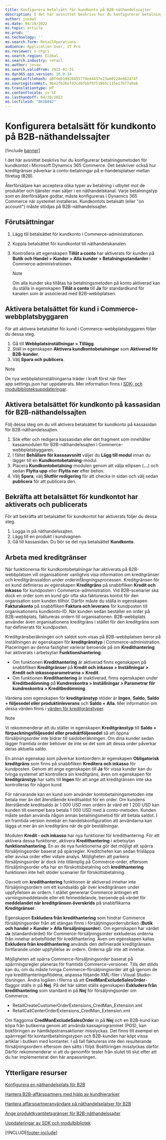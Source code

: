 ```yaml
---
title: Konfigurera betalsätt för kundkonto på B2B-näthandelssajter
description: I det här avsnittet beskrivs hur du konfigurerar betalningsmetoden för kundkontot i Microsoft Dynamics 365 Commerce. Det beskriver också hur kreditgränser påverkar à conto-betalningar på e-handelsplatser mellan företag (B2B).
author: josaw1
ms.date: 04/19/2022
ms.topic: article
ms.prod: ''
ms.technology: ''
ms.search.form: RetailOperations
audience: Application User, IT Pro
ms.reviewer: v-chgri
ms.search.region: Global
ms.search.industry: retail
ms.author: josaw
ms.search.validFrom: 2021-01-31
ms.dyn365.ops.version: 10.0.14
ms.openlocfilehash: a8fdeb109204557f0e44457e23a60224e662474f
ms.sourcegitcommit: 96e2fb26efd2cd07bbf97518b5c115e17b77a0a8
ms.translationtype: HT
ms.contentlocale: sv-SE
ms.lasthandoff: 04/20/2022
ms.locfileid: "8616842"
---
```

# <a name="configure-the-customer-account-payment-method-for-b2b-e-commerce-sites"></a>Konfigurera betalsätt för kundkonto på B2B-näthandelssajter

[!include [banner](../../includes/banner.md)]

I det här avsnittet beskrivs hur du konfigurerar betalningsmetoden för kundkontot i Microsoft Dynamics 365 Commerce. Det beskriver också hur kreditgränser påverkar à conto-betalningar på e-handelsplatser mellan företag (B2B).

Återförsäljare kan acceptera olika typer av betalning i utbytet mot de produkter och tjänster man säljer i en näthandelskanal. Varje betalningstyp som en återförsäljare godtar, måste konfigureras i Dynamics 365 Commerce när systemet installeras. Kundkontots betalsätt (eller "on account") måste stödjas på B2B-näthandelssajter. 

## <a name="prerequisites"></a>Förutsättningar

1. Lägg till betalsättet för kundkonto i Commerce-administrationen.
2. Koppla betalsättet för kundkontot till näthandelskanalen.
3. Kontrollera att egenskapen **Tillåt a conto** har aktiverats för kunden på **Butik och Handel \> Kunder \> Alla kunder \> Betalningsstandarder** i Commerce-administrationen.

    > [!NOTE]
    > Om alla kunder ska tillåtas ha betalningsmetoden på konto aktiverad kan du ställa in egenskapen **Tillåt a conto** till **Ja** för standardkund för kanalen som är associerad med B2B-webbplatsen. 

## <a name="enable-the-customer-account-payment-method-in-commerce-site-builder"></a>Aktivera betalsättet för kund i Commerce-webbplatsbyggaren 

För att aktivera betalsättet för kund i Commerce-webbplatsbyggaren följer du dessa steg.

1. Gå till **Webbplatsinställningar \> Tillägg**.
1. Ställ in egenskapen **Aktivera kundkontobetalningar** som **Aktiverad för B2B-kunder**. 
1. Välj **Spara och publicera**.

> [!NOTE]
> De nya webbplatsinställningarna träder i kraft först när filen app.settings.json har uppdaterats. Mer information finns i [SDK- och modulbiblioteksuppdateringar](../e-commerce-extensibility/sdk-updates.md).

## <a name="enable-the-customer-account-payment-method-on-the-checkout-page-for-the-b2b-e-commerce-site"></a>Aktivera betalsättet för kundkonto på kassasidan för B2B-näthandelssajten

Följ dessa steg om du vill aktivera betalsättet för kundkonto på kassasidan för B2B-näthandelssajten.

1. Sök efter och redigera kassasidan eller det fragment som innehåller kassamodulen för B2B-näthandelssajten i Commerce-webbplatsbyggaren.
1. I fältet **Behållare för kassaavsnitt** väljer du **Lägg till modul** innan du lägger till en **Kundkontobetalning**-modul.
1. Placera **Kundkontobetalning**-modulen genom att välja ellipsen (**...**) och sedan **Flytta upp** eller **Flytta ner** efter behov.
1. Välj **Spara**, välj **Slutför redigering** för att checka in sidan och välj sedan **publicera** för att publicera den.

## <a name="confirm-that-the-customer-account-payment-method-has-been-enabled-and-published"></a>Bekräfta att betalsättet för kundkontot har aktiverats och publicerats

För att bekräfta att betalsättet för kundkontot har aktiverats följer du dessa steg.

1. Logga in på näthandelssajten.
1. Lägg till en produkt i kundvagnen.
1. Gå till kassasidan. Du bör se det nya betalsättet **Kundkonto**.

## <a name="work-with-credit-limits"></a>Arbeta med kreditgränser

När funktionerna för kundkontobetalningar har aktiverats på B2B-webbplatsen vill organisationer vanligtvis visa information om kreditgränser och kreditgränssaldon under orderinfångningsprocessen. Kreditgränsen för en kund definieras av egenskapen **Kreditgräns** på snabbfliken **Kredit och inkasso** för kundposten i Commerce-administration. Vid B2B-scenarier ska dock en order som en kund gör ofta ska faktureras kontot för den organisation som kunden tillhör. Därför måste du ställa in egenskapen **Fakturakonto** på snabbfliken **Faktura och leverans** för kundposten till organisationens kundkonto-ID. När kunden sedan beställer en order på B2B-webbplats, faktureras ordern till organisationen. B2B-webbplats använder även organisationens kreditgräns i stället för den kreditgräns som har definierats för kundposten.

Kreditgränsberäkningen och saldot som visas på B2B-webbplatsen beror på inställningen av egenskapen för **kreditgränstyp** i Commerce-administration. Placeringen av denna fastighet varierar beroende på om **Kredithantering** har aktiverats i arbetsytan **Funktionshantering**:

- Om funktionen **Kredithantering** är aktiverad finns egenskapen på snabbfliken **Kreditgränser** på **Kredit och inkasso \> Inställningar \> Kredit och inkassoparametrarna \> Kredit**. 
- Om funktionen **Kredithantering** är inaktiverad, finns egenskapen under **Kreditbedömning** på **Kundreskontra \> Inställningar \> Parametrar för kundreskontra \> Kreditbedömning**.

Värdena som egenskapen för **kreditgränstyp** stöder är **Ingen**, **Saldo**, **Saldo + följesedel eller produktinleverans** och **Saldo + Alla**. Mer information om dessa värden finns i [värden för kreditgränstyper](/dynamics365/supply-chain/sales-marketing/credit-limits-customers).

> [!NOTE]
> Vi rekommenderar att du ställer in egenskapen **Kreditgränstyp** till **Saldo + förpackningsföljesedel eller produktföljesedel** så att öppna försäljningsorder inte bidrar till saldoberäkningen. Om dina kunder sedan lägger framtida order behöver de inte se det som att dessa order påverkar deras aktuella saldo.

En annan egenskap som påverkar kontoordern är egenskapen **Obligatorisk kreditgräns** som finns på snabbfliken **Kreditera och inkasso** för kundposten. Genom att ange egenskapen till **Ja** för vissa kunder kan du tvinga systemet att kontrollera sin kreditgräns, även om egenskapen för **kreditgränstyp** har satts till **Ingen** för att ange att kreditgränsen inte ska kontrolleras för någon kund.

För närvarande kan en kund som använder kontobetalningsmetoden inte betala mer än det återstående kreditsaldot för en order. Om kundens återstående kreditsaldo är 1 000 USD men ordern är värd ett 1 200 USD kan kunden till exempel bara betala 1 000 USD med à conto-metoden. Kunden måste sedan använda någon annan betalningsmetod för att betala saldot. I en framtida version innebär en handelskonfiguration att användarna kan lägga ut mer än sin kreditgräns när de gör beställningar.

Modulen **Kredit - och inkasso** har nya funktioner för kredithantering. För att aktivera dessa funktioner, aktivera **Kredithantering** i arbetsytan **funktionshantering**. En av de nya funktionerna gör det möjligt att spärra försäljningsorder baserat på spärregler. Kreditchefen kan sedan frisläppa eller avvisa order efter vidare analys. Möjligheten att parkera försäljningsorder är dock inte tillämplig på Commerce-order, eftersom försäljningsorder ofta har en förskottsbetalning och **kredithantering** funktionen inte helt stöder scenarier för förskottsbetalning. 

Oavsett om **kredithantering** funktionen är aktiverad innehar inte försäljningsordern om ett kundsaldo går över kreditgränsen under uppfyllelsen av ordern. I stället genererar Commerce antingen ett varningsmeddelande eller ett felmeddelande, beroende på värdet för **meddelandet när kreditgränsen överskrids** på snabbflikarna **Kreditgränser**.

Egenskapen **Exkludera från kredithantering** som hindrar Commerce försäljningsorder från att stängas finns i försäljningsorderrubriken (**Butik och handel \> Kunder \> Alla försäljningsorder**). Om egenskapen har värdet **Ja** (standardvärdet) för Commerce-försäljningsorder exkluderas orderna från innehar arbetsflödet för kredithantering. Även om egenskapen kallas **Exkludera från kredithantering** används den definierade kreditgränsen fortfarande under uppfyllelse av ordern. Orderna går inte att innehar.

Möjligheten att spärra Commerce-försäljningsorder baserat på spärrningsregler planeras för framtida Commerce-versioner. Tills det stöds kan du, om du måste tvinga Commerce-försäljningsorder att gå igenom de nya kredithanteringsflödena, anpassa följande XML-filer i Visual Studio-lösningen. Ändra logiken i filerna så att **CredManExcludeSalesOrder**-flaggor ställs in på **Nej**. På det här sättet ställs egenskapen **Exkludera från kredithantering** som standard in på **Nej** för försäljningsorder om Commerce.

- RetailCreateCustomerOrderExtensions_CredMan_Extension.xml
- RetailCallCenterOrderExtensions_CredMan_Extension.xml

Om flaggorna **CredManExcludeSalesOrder** in på **Nej** och en B2B-kund kan köpa från butikerna genom att använda kassaprogrammet (POS), kan bokföringen av hämtköpstransaktioner misslyckas. Det finns till exempel en spärrregel för kontantbetalningstypen och B2B-kunden har köpt vissa artiklar i butiken med kontanter. I så fall faktureras inte den resulterande försäljningsordern eftersom den sätts i följd. Bokföringen misslyckas därför. Därför rekommenderar vi att du genomför tester från slutet till slut efter att du har implementerat den här anpassningen.

## <a name="additional-resources"></a>Ytterligare resurser

[Konfigurera en näthandelsplats för B2B](set-up-b2b-site.md)

[Hantera B2B-affärspartners med hjälp av kundhierarkier](partners-customer-hierarchies.md)

[Hantera affärspartneranvändare på näthandelsplatser för B2B](manage-b2b-users.md)

[Ange produktkvantitetsgränser för B2B-näthandelssajter](quantity-limits.md)

[Uppdateringar av SDK och modulbibliotek](../e-commerce-extensibility/sdk-updates.md)


[!INCLUDE[footer-include](../../includes/footer-banner.md)]
